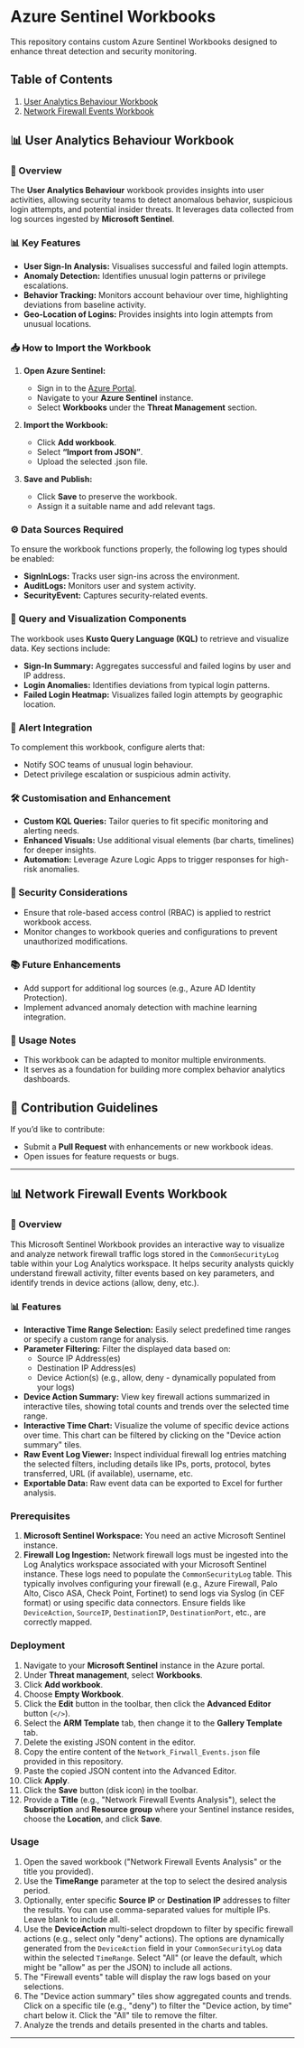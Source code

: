 # Azure Sentinel Workbooks

This repository contains custom Azure Sentinel Workbooks designed to enhance threat detection and security monitoring.

## Table of Contents
1. [User Analytics Behaviour Workbook](#user-analytics-behaviour-workbook)
2. [Network Firewall Events Workbook](#network-firewall-wvents-workbook)

## 📊 User Analytics Behaviour Workbook

### 🎯 Overview
The **User Analytics Behaviour** workbook provides insights into user activities, allowing security teams to detect anomalous behavior, suspicious login attempts, and potential insider threats. It leverages data collected from log sources ingested by **Microsoft Sentinel**.

### 📊 Key Features
- **User Sign-In Analysis:** Visualises successful and failed login attempts.
- **Anomaly Detection:** Identifies unusual login patterns or privilege escalations.
- **Behavior Tracking:** Monitors account behaviour over time, highlighting deviations from baseline activity.
- **Geo-Location of Logins:** Provides insights into login attempts from unusual locations.

### 📥 How to Import the Workbook

1. **Open Azure Sentinel:**
   - Sign in to the [Azure Portal](https://portal.azure.com/).
   - Navigate to your **Azure Sentinel** instance.
   - Select **Workbooks** under the **Threat Management** section.

2. **Import the Workbook:**
   - Click **Add workbook**.
   - Select **“Import from JSON”**.
   - Upload the selected .json file.

3. **Save and Publish:**
   - Click **Save** to preserve the workbook.
   - Assign it a suitable name and add relevant tags.

### ⚙️ Data Sources Required
To ensure the workbook functions properly, the following log types should be enabled:
- **SignInLogs:** Tracks user sign-ins across the environment.
- **AuditLogs:** Monitors user and system activity.
- **SecurityEvent:** Captures security-related events.

### 📡 Query and Visualization Components
The workbook uses **Kusto Query Language (KQL)** to retrieve and visualize data. Key sections include:
- **Sign-In Summary:** Aggregates successful and failed logins by user and IP address.
- **Login Anomalies:** Identifies deviations from typical login patterns.
- **Failed Login Heatmap:** Visualizes failed login attempts by geographic location.

### 🚨 Alert Integration
To complement this workbook, configure alerts that:
- Notify SOC teams of unusual login behaviour.
- Detect privilege escalation or suspicious admin activity.

### 🛠️ Customisation and Enhancement
- **Custom KQL Queries:** Tailor queries to fit specific monitoring and alerting needs.
- **Enhanced Visuals:** Use additional visual elements (bar charts, timelines) for deeper insights.
- **Automation:** Leverage Azure Logic Apps to trigger responses for high-risk anomalies.

### 🔐 Security Considerations
- Ensure that role-based access control (RBAC) is applied to restrict workbook access.
- Monitor changes to workbook queries and configurations to prevent unauthorized modifications.

### 📚 Future Enhancements
- Add support for additional log sources (e.g., Azure AD Identity Protection).
- Implement advanced anomaly detection with machine learning integration.

### 📄 Usage Notes
- This workbook can be adapted to monitor multiple environments.
- It serves as a foundation for building more complex behavior analytics dashboards.

## 🎉 Contribution Guidelines
If you’d like to contribute:
- Submit a **Pull Request** with enhancements or new workbook ideas.
- Open issues for feature requests or bugs.

---

## 📊 Network Firewall Events Workbook

### 🎯 Overview

This Microsoft Sentinel Workbook provides an interactive way to visualize and analyze network firewall traffic logs stored in the `CommonSecurityLog` table within your Log Analytics workspace. It helps security analysts quickly understand firewall activity, filter events based on key parameters, and identify trends in device actions (allow, deny, etc.).

### 📊 Features

* **Interactive Time Range Selection:** Easily select predefined time ranges or specify a custom range for analysis.
* **Parameter Filtering:** Filter the displayed data based on:
    * Source IP Address(es)
    * Destination IP Address(es)
    * Device Action(s) (e.g., allow, deny - dynamically populated from your logs)
* **Device Action Summary:** View key firewall actions summarized in interactive tiles, showing total counts and trends over the selected time range.
* **Interactive Time Chart:** Visualize the volume of specific device actions over time. This chart can be filtered by clicking on the "Device action summary" tiles.
* **Raw Event Log Viewer:** Inspect individual firewall log entries matching the selected filters, including details like IPs, ports, protocol, bytes transferred, URL (if available), username, etc.
* **Exportable Data:** Raw event data can be exported to Excel for further analysis.

### Prerequisites

1.  **Microsoft Sentinel Workspace:** You need an active Microsoft Sentinel instance.
2.  **Firewall Log Ingestion:** Network firewall logs must be ingested into the Log Analytics workspace associated with your Microsoft Sentinel instance. These logs need to populate the `CommonSecurityLog` table. This typically involves configuring your firewall (e.g., Azure Firewall, Palo Alto, Cisco ASA, Check Point, Fortinet) to send logs via Syslog (in CEF format) or using specific data connectors. Ensure fields like `DeviceAction`, `SourceIP`, `DestinationIP`, `DestinationPort`, etc., are correctly mapped.

### Deployment

1.  Navigate to your **Microsoft Sentinel** instance in the Azure portal.
2.  Under **Threat management**, select **Workbooks**.
3.  Click **Add workbook**.
4.  Choose **Empty Workbook**.
5.  Click the **Edit** button in the toolbar, then click the **Advanced Editor** button (`</>`).
6.  Select the **ARM Template** tab, then change it to the **Gallery Template** tab.
7.  Delete the existing JSON content in the editor.
8.  Copy the entire content of the `Network_Firwall_Events.json` file provided in this repository.
9.  Paste the copied JSON content into the Advanced Editor.
10. Click **Apply**.
11. Click the **Save** button (disk icon) in the toolbar.
12. Provide a **Title** (e.g., "Network Firewall Events Analysis"), select the **Subscription** and **Resource group** where your Sentinel instance resides, choose the **Location**, and click **Save**.

### Usage

1.  Open the saved workbook ("Network Firewall Events Analysis" or the title you provided).
2.  Use the **TimeRange** parameter at the top to select the desired analysis period.
3.  Optionally, enter specific **Source IP** or **Destination IP** addresses to filter the results. You can use comma-separated values for multiple IPs. Leave blank to include all.
4.  Use the **DeviceAction** multi-select dropdown to filter by specific firewall actions (e.g., select only "deny" actions). The options are dynamically generated from the `DeviceAction` field in your `CommonSecurityLog` data within the selected `TimeRange`. Select "All" (or leave the default, which might be "allow" as per the JSON) to include all actions.
5.  The "Firewall events" table will display the raw logs based on your selections.
6.  The "Device action summary" tiles show aggregated counts and trends. Click on a specific tile (e.g., "deny") to filter the "Device action, by time" chart below it. Click the "All" tile to remove the filter.
7.  Analyze the trends and details presented in the charts and tables.

---
